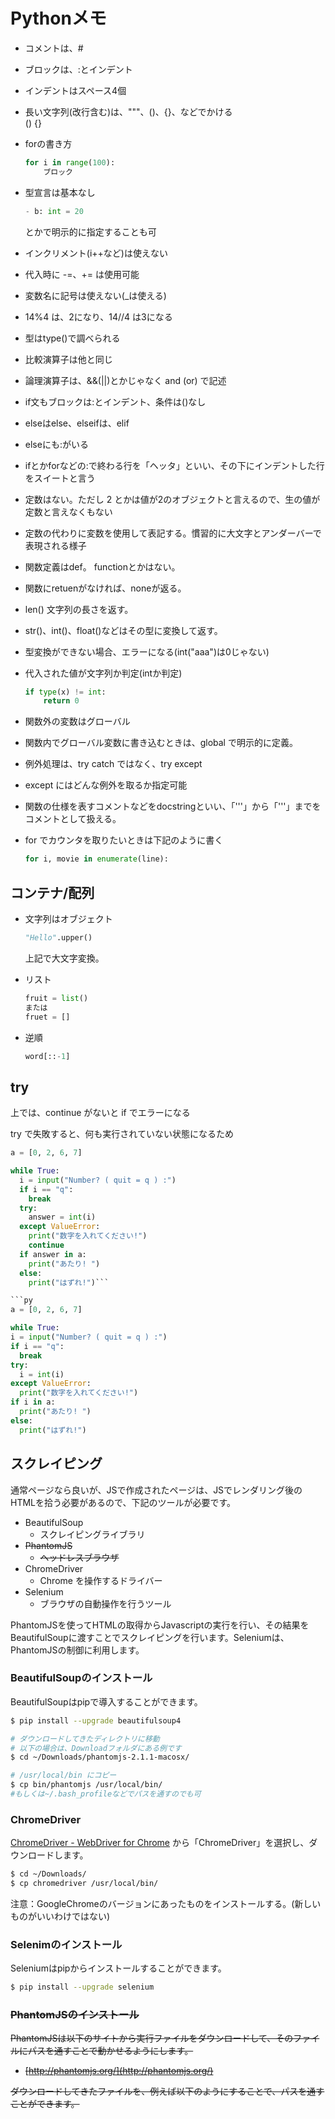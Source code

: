 # Pythonメモ

- コメントは、#
- ブロックは、:とインデント
- インデントはスペース4個
- 長い文字列(改行含む)は、"""、()、{}、などでかける  
    () {} 
- forの書き方

    ```py
    for i in range(100):
        ブロック
    ```

- 型宣言は基本なし

    ```py
    - b: int = 20
    ```

    とかで明示的に指定することも可
- インクリメント(i++など)は使えない
- 代入時に -=、+= は使用可能
- 変数名に記号は使えない(_は使える)
- 14%4 は、2になり、14//4 は3になる
- 型はtype()で調べられる
- 比較演算子は他と同じ
- 論理演算子は、&&(||)とかじゃなく and (or) で記述
- if文もブロックは:とインデント、条件は()なし
- elseはelse、elseifは、elif
- elseにも:がいる
- ifとかforなどの:で終わる行を「ヘッタ」といい、その下にインデントした行をスイートと言う
- 定数はない。ただし 2 とかは値が2のオブジェクトと言えるので、生の値が定数と言えなくもない
- 定数の代わりに変数を使用して表記する。慣習的に大文字とアンダーバーで表現される様子
- 関数定義はdef。 functionとかはない。
- 関数にretuenがなければ、noneが返る。
- len() 文字列の長さを返す。
- str()、int()、float()などはその型に変換して返す。
- 型変換ができない場合、エラーになる(int("aaa")は0じゃない)
- 代入された値が文字列か判定(intか判定)

    ```py
    if type(x) != int:
        return 0
    ```

- 関数外の変数はグローバル
- 関数内でグローバル変数に書き込むときは、global で明示的に定義。
- 例外処理は、try catch ではなく、try except
- except にはどんな例外を取るか指定可能
- 関数の仕様を表すコメントなどをdocstringといい、「'''」から「'''」までをコメントとして扱える。
- for でカウンタを取りたいときは下記のように書く

    ```py
    for i, movie in enumerate(line):
    ```

## コンテナ/配列

- 文字列はオブジェクト

    ```py
    "Hello".upper()
    ```

    上記で大文字変換。
- リスト

    ```py
    fruit = list()
    または
    fruet = []
    ```

- 逆順

    ```py
    word[::-1]
    ```

## try

上では、continue がないと if でエラーになる

try で失敗すると、何も実行されていない状態になるため

```py
a = [0, 2, 6, 7]

while True:
  i = input("Number? ( quit = q ) :")
  if i == "q":
    break
  try:
    answer = int(i)
  except ValueError:
    print("数字を入れてください!")
    continue
  if answer in a:
    print("あたり! ")
  else:
    print("はずれ!")```

```py
a = [0, 2, 6, 7]

while True:
i = input("Number? ( quit = q ) :")
if i == "q":
  break
try:
  i = int(i)
except ValueError:
  print("数字を入れてください!")
if i in a:
  print("あたり! ")
else:
  print("はずれ!")
```

## スクレイピング

通常ページなら良いが、JSで作成されたページは、JSでレンダリング後のHTMLを拾う必要があるので、下記のツールが必要です。

- BeautifulSoup
  - スクレイピングライブラリ
- ~~PhantomJS~~
  - ~~ヘッドレスブラウザ~~
- ChromeDriver
  - Chrome を操作するドライバー
- Selenium
  - ブラウザの自動操作を行うツール

PhantomJSを使ってHTMLの取得からJavascriptの実行を行い、その結果をBeautifulSoupに渡すことでスクレイピングを行います。Seleniumは、PhantomJSの制御に利用します。

### BeautifulSoupのインストール

BeautifulSoupはpipで導入することができます。

```sh
$ pip install --upgrade beautifulsoup4
```

```sh
# ダウンロードしてきたディレクトリに移動
# 以下の場合は、Downloadフォルダにある例です
$ cd ~/Downloads/phantomjs-2.1.1-macosx/

# /usr/local/bin にコピー
$ cp bin/phantomjs /usr/local/bin/
#もしくは~/.bash_profileなどでパスを通すのでも可
```

### ChromeDriver

[ChromeDriver - WebDriver for Chrome](https://sites.google.com/a/chromium.org/chromedriver/) から「ChromeDriver」を選択し、ダウンロードします。

```sh
$ cd ~/Downloads/
$ cp chromedriver /usr/local/bin/
```

注意：GoogleChromeのバージョンにあったものをインストールする。(新しいものがいいわけではない)

### Selenimのインストール

Seleniumはpipからインストールすることができます。

```sh
$ pip install --upgrade selenium
```

### ~~PhantomJSのインストール~~

~~PhantomJSは以下のサイトから実行ファイルをダウンロードして、そのファイルにパスを通すことで動かせるようにします。~~

- ~~[http://phantomjs.org/](http://phantomjs.org/)~~

~~ダウンロードしてきたファイルを、例えば以下のようにすることで、パスを通すことができます。~~
